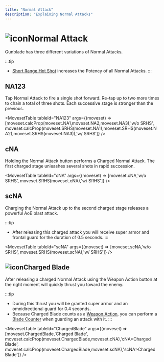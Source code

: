 ```yaml
---
title: "Normal Attack"
description: "Explaining Normal Attacks"
---
```


# <img src="/img/38px-NGSUINormalAttackGunblade.png" alt="icon" className="heading-icon"/>Normal Attack
Gunblade has three different variations of Normal Attacks.

:::tip
* [Short Range Hot Shot](/skill-tree/skills#short-range-hot-shot) increases the Potency of all Normal Attacks.
:::

## NA123
Tap Normal Attack to fire a single shot forward. Re-tap up to two more times to chain a total of three shots. Each successive stage is stronger than the previous.

<VideoPlayer src="/vid/NA123.webm" />

<MovesetTable tableId="NA123" args={(moveset) => [moveset.calcProp(moveset.NA1,moveset.NA2,moveset.NA3),'w/o SRHS', moveset.calcProp(moveset.SRHS(moveset.NA1),moveset.SRHS(moveset.NA2),moveset.SRHS(moveset.NA3)),'w/ SRHS']} />

## cNA
Holding the Normal Attack button performs a Charged Normal Attack. The first charged stage unleashes several shots in rapid succession.

<VideoPlayer src="/vid/cNA.webm" />

<MovesetTable tableId="cNA" args={(moveset) => [moveset.cNA,'w/o SRHS', moveset.SRHS(moveset.cNA),'w/ SRHS']} />

## scNA
Charging the Normal Attack up to the second charged stage releases a powerful AoE blast attack.

:::tip
* After releasing this charged attack you will receive super armor and frontal guard for the duration of 0.5 seconds.
:::

<VideoPlayer src="/vid/scNA.webm" />

<MovesetTable tableId="scNA" args={(moveset) => [moveset.scNA,'w/o SRHS', moveset.SRHS(moveset.scNA),'w/ SRHS']} />

## <img src="/img/38px-NGSUISkillChargedBlade.png" alt="icon" className="heading-icon"/>Charged Blade
After releasing a charged Normal Attack using the Weapon Action button at the right moment will quickly thrust you toward the enemy.

:::tip
* During this thrust you will be granted super armor and an omnidirectional guard for 0.4 seconds.
* Because Charged Blade counts as a [Weapon Action](/moveset/weapon-action#wa123), you can perform a [Blade Counter](/skill-tree/skills#blade-counter) when guarding an attack with it.
:::

<VideoPlayer src="/vid/ChargedBlade.webm" />

<MovesetTable tableId="ChargedBlade" args={(moveset) => [moveset.ChargedBlade,'Charged Blade', moveset.calcProp(moveset.ChargedBlade,moveset.cNA),'cNA>Charged Blade', moveset.calcProp(moveset.ChargedBlade,moveset.scNA),'scNA>Charged Blade']} />